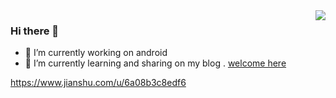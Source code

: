 <img align="right" src="https://github-readme-stats.vercel.app/api?username=alguojian&show_icons=true&icon_color=CE1D2D&text_color=718096&bg_color=ffffff&hide_title=true" />


### Hi there 👋

- 🔭 I’m currently working on android
- 🌱 I’m currently learning and sharing on my blog .  [welcome here](https://www.jianshu.com/u/6a08b3c8edf6)

<!--
**alguojian/alguojian** is a ✨ _special_ ✨ repository because its `README.md` (this file) appears on your GitHub profile.

Here are some ideas to get you started:

- 🔭 I’m currently working on ...
- 🌱 I’m currently learning ...
- 👯 I’m looking to collaborate on ...
- 🤔 I’m looking for help with ...
- 💬 Ask me about ...
- 📫 How to reach me: ...
- 😄 Pronouns: ...
- ⚡ Fun fact: ...
-->
https://www.jianshu.com/u/6a08b3c8edf6
